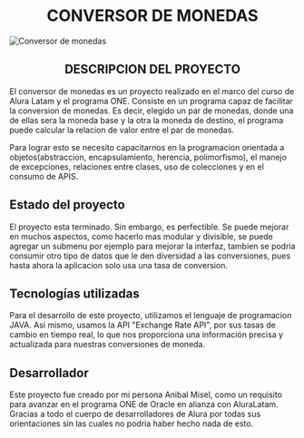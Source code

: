 <h1 align="center">CONVERSOR DE MONEDAS</h1>

![Conversor de monedas ]()

<h2 align="center">DESCRIPCION DEL PROYECTO</h2>
<p>El conversor de monedas es un proyecto realizado en el marco del curso de Alura Latam y el programa ONE. Consiste en un programa capaz de facilitar la conversion de monedas. Es decir, elegido un par de monedas, donde una de ellas sera la moneda base y la otra la moneda de destino, el programa puede calcular la relacion de valor entre el par de monedas.</p>
<p>Para lograr esto se necesito capacitarnos en la programacion orientada a objetos(abstraccion, encapsulamiento, herencia, polimorfismo), el manejo de excepciones, relaciones entre clases, uso de colecciones y en el consumo de APIS.</p>
<h2>Estado del proyecto</h2>
<p>El proyecto esta terminado. Sin embargo, es perfectible. Se puede mejorar en muchos aspectos, como hacerlo mas modular y divisible, se puede agregar un submenu por ejemplo para mejorar la interfaz, tambien se podria consumir otro tipo de datos que le den diversidad a las conversiones, pues hasta ahora la aplicacion solo usa una tasa de conversion.</p>
<h2>Tecnologías utilizadas</h2>
<p>Para el desarrollo de este proyecto, utilizamos el lenguaje de programacion JAVA. Asi mismo, usamos la API "Exchange Rate API", por sus tasas de cambio en tiempo real, lo que nos proporciona una información precisa y actualizada para nuestras conversiones de moneda.</p>
<h2>Desarrollador</h2>
<p>Este proyecto fue creado por mi persona Anibal Misel, como un requisito para avanzar en el programa ONE de Oracle en alianza con AluraLatam. Gracias a todo el cuerpo de desarrolladores de Alura por todas sus orientaciones sin las cuales no podria haber hecho nada de esto.</p>
